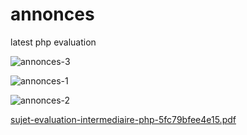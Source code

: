 # annonces
latest php evaluation 

![annonces-3](https://user-images.githubusercontent.com/105500912/170838266-125267a2-3f92-4fee-857d-9c9ce42bb92c.jpg)

![annonces-1](https://user-images.githubusercontent.com/105500912/170838270-3543465e-46ab-477c-90d4-dda42b3cf0f5.jpg)

![annonces-2](https://user-images.githubusercontent.com/105500912/170838271-48e76fad-02d6-4e11-85b5-37625ebdbeb6.jpg)

[sujet-evaluation-intermediaire-php-5fc79bfee4e15.pdf](https://github.com/pauline-IPv4/annonces/files/8791623/sujet-evaluation-intermediaire-php-5fc79bfee4e15.pdf)

